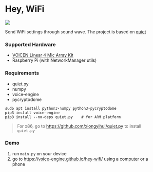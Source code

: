 Hey, WiFi
=========

![](https://voice-engine.github.io/hey-wifi/img/scenario.svg)

Send WiFi settings through sound wave.
The project is based on [quiet](https://github.com/quiet)

### Supported Hardware
+ [VOICEN Linear 4 Mic Array Kit](https://www.makerfabs.com/voicen-linear-4-mic-array-kit.html)
+ Raspberry Pi (with NetworkManager utils)

### Requirements
+ quiet.py
+ numpy
+ voice-engine
+ pycryptodome

```
sudo apt install python3-numpy python3-pycryptodome
pip3 install voice-engine
pip3 install --no-deps quiet.py    # for ARM platform
```

>For x86, go to https://github.com/xiongyihui/quiet.py to install `quiet.py`

### Demo
1. run `main.py` on your device
2. go to https://voice-engine.github.io/hey-wifi/ using a computer or a phone
